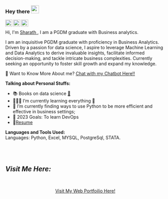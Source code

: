 ### Hey there <img src="https://media.giphy.com/media/hvRJCLFzcasrR4ia7z/giphy.gif" width="25px"><p align="center">
<a href="https://www.sharaths.net/">
  <img align="left" alt="Sharath's Profile" width="22px" src="https://cdn.jsdelivr.net/npm/simple-icons@v3/icons/discord.svg" />
</a>
<a href="https://www.linkedin.com/in/sharath-p-b39317201/">
  <img align="left" alt="Sharath's LinkdeIN Profile" width="22px" src="https://cdn.jsdelivr.net/npm/simple-icons@v3/icons/linkedin.svg" />
</a>
<a href="mailto:sharu8080@gmail.com">
  <img align="left" alt="Sharath's Mail" width="22px" src="https://cdn.jsdelivr.net/npm/simple-icons@v3/icons/gmail.svg" />
</a>

<br />

Hi, I'm [Sharath ](https://www.sharaths.net/), I am a PGDM graduate with Business analytics.

I am an inquisitive PGDM graduate with proficiency in Business Analytics. Driven by a passion for data science, I aspire to leverage Machine Learning and Data Analytics to derive invaluable insights, facilitate informed decision-making, and tackle intricate business complexities. Currently seeking an opportunity to foster skill growth and expand my knowledge.
  
   🤖 Want to Know More About me? [Chat with my Chatbot Here!!](/)


**Talking about Personal Stuffs:**
- 📚 Books on data science [🔗](https://github.com/bradleyboehmke/bradleyboehmke/blob/master/books.md)
- 👨🏽‍💻  I’m currently learning everything 🤣
- 🌱 I’m currently finding ways to use Python to be more efficient and effective in business settings;
- 💬 2023 Goals: To learn DevOps
- 📝[Resume](https://fccaef6b-9c99-4c90-a747-d5fa24eac598.filesusr.com/ugd/9730db_eb7a2a71dfbc46908f82e80418c4f564.pdf)

**Languages and Tools Used:**  
 Languages: Python, Excel, MYSQL, PostgreSql, STATA.

  
<br /><br />

<h2><i>Visit Me Here:</i></h2>
<br />
<a href="/">
<p align="center"> Visit My Web Portfoilio Here!
</a>
<br />
<a href="https://www.sharaths.net/">
</a>



</div>
